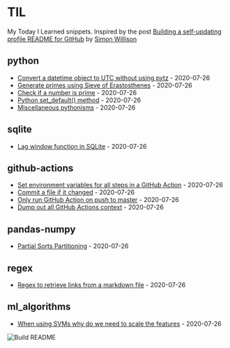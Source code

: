 # TIL

My Today I Learned snippets. Inspired by the post [Building a self-updating profile README for GitHub](https://simonwillison.net/2020/Jul/10/self-updating-profile-readme/) by [Simon Willison](https://github.com/simonw) 

<!-- index starts -->
## python

* [Convert a datetime object to UTC without using pytz](https://github.com/vidyabhandary/til/blob/master/python/convert-to-utc-without-pytz.md) - 2020-07-26
* [Generate primes using Sieve of Erastosthenes](https://github.com/vidyabhandary/til/blob/master/python/generate_primes.md) - 2020-07-26
* [Check if a number is prime](https://github.com/vidyabhandary/til/blob/master/python/is_prime.md) - 2020-07-26
* [Python set_default() method](https://github.com/vidyabhandary/til/blob/master/python/set_default.md) - 2020-07-26
* [Miscellaneous pythonisms](https://github.com/vidyabhandary/til/blob/master/python/misc_python.md) - 2020-07-26

## sqlite

* [Lag window function in SQLite](https://github.com/vidyabhandary/til/blob/master/sqlite/lag-window-function.md) - 2020-07-26

## github-actions

* [Set environment variables for all steps in a GitHub Action](https://github.com/vidyabhandary/til/blob/master/github-actions/set-environment-for-all-steps.md) - 2020-07-26
* [Commit a file if it changed](https://github.com/vidyabhandary/til/blob/master/github-actions/commit-if-file-changed.md) - 2020-07-26
* [Only run GitHub Action on push to master](https://github.com/vidyabhandary/til/blob/master/github-actions/only-master.md) - 2020-07-26
* [Dump out all GitHub Actions context](https://github.com/vidyabhandary/til/blob/master/github-actions/dump-context.md) - 2020-07-26

## pandas-numpy

* [Partial Sorts Partitioning](https://github.com/vidyabhandary/til/blob/master/pandas-numpy/partial_sort.md) - 2020-07-26

## regex

* [Regex to retrieve links from a markdown file](https://github.com/vidyabhandary/til/blob/master/regex/get_links.md) - 2020-07-26

## ml_algorithms

* [When using SVMs why do we need to scale the features](https://github.com/vidyabhandary/til/blob/master/ml_algorithms/svm_feature_scaling.md) - 2020-07-26
<!-- index ends -->


![Build README](https://github.com/vidyabhandary/til/workflows/Build%20README/badge.svg)
